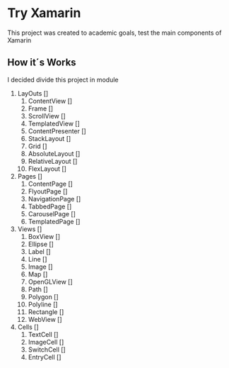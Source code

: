 # Try Xamarin
This project was created to academic goals, test the main components of Xamarin
## How it´s Works
I decided divide this project in module
1. LayOuts []
    01. ContentView []
    02. Frame []
    03. ScrollView []
    04. TemplatedView []
    05. ContentPresenter []
    06. StackLayout []
    07. Grid []
    08. AbsoluteLayout []
    09. RelativeLayout []
    10. FlexLayout []
2. Pages []
    01. ContentPage []
    02. FlyoutPage []
    03. NavigationPage []
    04. TabbedPage []
    05. CarouselPage []
    06. TemplatedPage []
3. Views []
    01. BoxView []
    02. Ellipse []
    03. Label []
    04. Line []
    05. Image []
    06. Map []
    07. OpenGLView []
    08. Path []
    09. Polygon []
    10. Polyline []
    11. Rectangle []
    12. WebView []
4. Cells []
    01. TextCell []
    02. ImageCell []
    03. SwitchCell []
    04. EntryCell []